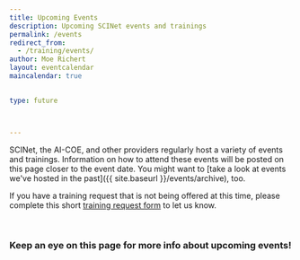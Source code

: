```yaml
---
title: Upcoming Events 
description: Upcoming SCINet events and trainings
permalink: /events
redirect_from:
  - /training/events/
author: Moe Richert
layout: eventcalendar
maincalendar: true
 

type: future



---
```


SCINet, the AI-COE, and other providers regularly host a variety of events and trainings. Information on how to attend these events will be posted on this page closer to the event date.  You might want to [take a look at events we've hosted in the past]({{ site.baseurl }}/events/archive), too.

If you have a training request that is not being offered at this time, please complete this short [training request form](https://forms.office.com/g/x0VzQV39Xp) to let us know.



<br>

### Keep an eye on this page for more info about upcoming events!
